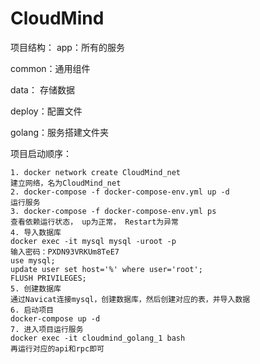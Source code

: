 # CloudMind

项目结构：
app：所有的服务

common：通用组件

data： 存储数据

deploy：配置文件

golang：服务搭建文件夹


项目启动顺序：
```text
1. docker network create CloudMind_net
建立网络，名为CloudMind_net
2. docker-compose -f docker-compose-env.yml up -d 
运行服务
3. docker-compose -f docker-compose-env.yml ps
查看依赖运行状态， up为正常， Restart为异常
4. 导入数据库
docker exec -it mysql mysql -uroot -p
输入密码：PXDN93VRKUm8TeE7
use mysql;
update user set host='%' where user='root';
FLUSH PRIVILEGES;
5. 创建数据库
通过Navicat连接mysql，创建数据库，然后创建对应的表，并导入数据
6. 启动项目
docker-compose up -d 
7. 进入项目运行服务
docker exec -it cloudmind_golang_1 bash
再运行对应的api和rpc即可
